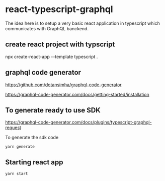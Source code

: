 # react-typescript-graphql

The idea here is to setup a very basic react application in typescript which communicates with GraphQL banckend.

## create react project with typscript

npx create-react-app --template typescript .

## graphql code generator

https://github.com/dotansimha/graphql-code-generator

https://graphql-code-generator.com/docs/getting-started/installation

## To generate ready to use SDK

https://graphql-code-generator.com/docs/plugins/typescript-graphql-request

To generate the sdk code

`yarn generate`

## Starting react app

`yarn start`
